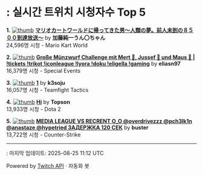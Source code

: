 # : 실시간 트위치 시청자수 Top 5

**1.** [![thumb](https://static-cdn.jtvnw.net/previews-ttv/live_user_kato_junichi0817-320x180.jpg)](https://twitch.tv/加藤純一うん〇ちゃん)
**[マリオカートワールドに帰ってきた男～人類の夢。前人未到の８５００到達放送～](https://twitch.tv/加藤純一うん〇ちゃん)** by **加藤純一うん〇ちゃん**<br>24,596명 시청  - Mario Kart World

**2.** [![thumb](https://static-cdn.jtvnw.net/previews-ttv/live_user_eliasn97-320x180.jpg)](https://twitch.tv/eliasn97)
**[Große Münzwurf Challenge mit Mert 🐴, Jussef 📐 und Maus 🐀 | !tickets !trikot !iconleague !lyora !doku !eligella !gaming](https://twitch.tv/eliasn97)** by **eliasn97**<br>16,379명 시청  - Special Events

**3.** [![thumb](https://static-cdn.jtvnw.net/previews-ttv/live_user_k3soju-320x180.jpg)](https://twitch.tv/k3soju)
**[1](https://twitch.tv/k3soju)** by **k3soju**<br>16,057명 시청  - Teamfight Tactics

**4.** [![thumb](https://static-cdn.jtvnw.net/previews-ttv/live_user_topson-320x180.jpg)](https://twitch.tv/Topson)
**[Hi](https://twitch.tv/Topson)** by **Topson**<br>13,933명 시청  - Dota 2

**5.** [![thumb](https://static-cdn.jtvnw.net/previews-ttv/live_user_buster-320x180.jpg)](https://twitch.tv/buster)
**[MEDIA LEAGUE VS RECRENT O_O @overdrivezzz @pch3lk1n @anastaze @hypetried  ЗАДЕРЖКА 120 СЕК](https://twitch.tv/buster)** by **buster**<br>13,722명 시청  - Counter-Strike


---
: 마지막 업데이트: 2025-08-25 11:12 UTC

Powered by [Twitch API](https://dev.twitch.tv/docs/api/reference) · 자동화 봇